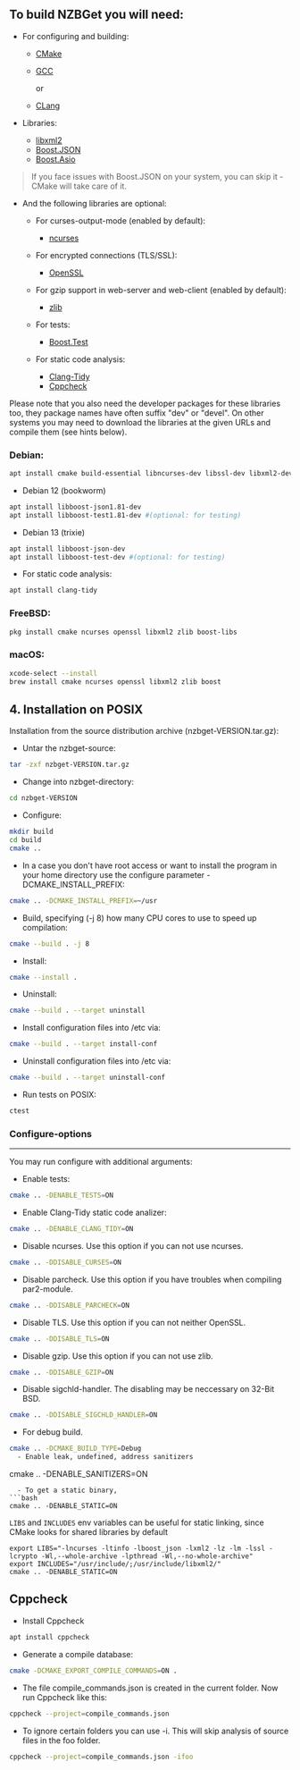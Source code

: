 ## To build NZBGet you will need:

  - For configuring and building:
    - [CMake](https://cmake.org/)
    - [GCC](https://gcc.gnu.org/)

      or
    - [CLang](https://clang.llvm.org/)

  - Libraries:
    - [libxml2](https://gitlab.gnome.org/GNOME/libxml2/-/wikis/home)
    - [Boost.JSON](https://www.boost.org/doc/libs/1_84_0/libs/json/doc/html/index.html)
    - [Boost.Asio](https://www.boost.org/doc/libs/1_85_0/doc/html/boost_asio.html)
    
> If you face issues with Boost.JSON on your system, you can skip it - CMake will take care of it.

- And the following libraries are optional:

    - For curses-output-mode (enabled by default):
      - [ncurses](https://invisible-island.net/ncurses)
    
  - For encrypted connections (TLS/SSL):
    - [OpenSSL](https://www.openssl.org)

  - For gzip support in web-server and web-client (enabled by default):
    - [zlib](https://www.zlib.net/)
  
  - For tests:
    - [Boost.Test](https://www.boost.org/doc/libs/1_84_0/libs/test/doc/html/index.html)

  - For static code analysis:
    - [Clang-Tidy](https://clang.llvm.org/extra/clang-tidy/)
    - [Cppcheck](https://cppcheck.sourceforge.io/)

Please note that you also 
need the developer packages for these libraries too, they package names 
have often suffix "dev" or "devel". On other systems you may need to 
download the libraries at the given URLs and compile them (see hints below).

### Debian:  
```bash
apt install cmake build-essential libncurses-dev libssl-dev libxml2-dev zlib1g-dev
```
  - Debian 12 (bookworm)
```bash
apt install libboost-json1.81-dev
apt install libboost-test1.81-dev #(optional: for testing)
```
  - Debian 13 (trixie)
```bash
apt install libboost-json-dev 
apt install libboost-test-dev #(optional: for testing)
```
  - For static code analysis:
```bash
apt install clang-tidy
```
### FreeBSD: 
```bash
pkg install cmake ncurses openssl libxml2 zlib boost-libs
```
### macOS:
```bash
xcode-select --install
brew install cmake ncurses openssl libxml2 zlib boost
```

## 4. Installation on POSIX

Installation from the source distribution archive (nzbget-VERSION.tar.gz):

  - Untar the nzbget-source:
```bash
tar -zxf nzbget-VERSION.tar.gz
```
  - Change into nzbget-directory:
```bash
cd nzbget-VERSION
```
  - Configure:
``` bash
mkdir build
cd build
cmake ..
```
  - In a case you don't have root access or want to install the program
    in your home directory use the configure parameter -DCMAKE_INSTALL_PREFIX:
```bash
cmake .. -DCMAKE_INSTALL_PREFIX=~/usr
```
  - Build, specifying (-j 8) how many CPU cores to use to speed up compilation:
```bash
cmake --build . -j 8 
```
  - Install:
```bash
cmake --install .
```
  - Uninstall:
```bash
cmake --build . --target uninstall
```
  - Install configuration files into <prefix>/etc via:
```bash
cmake --build . --target install-conf
```
  - Uninstall configuration files into <prefix>/etc via:
```bash
cmake --build . --target uninstall-conf
```
  - Run tests on POSIX:
```bash
ctest
```

### Configure-options
---------------------
You may run configure with additional arguments:
  - Enable tests:
```bash
cmake .. -DENABLE_TESTS=ON
```
  - Enable Clang-Tidy static code analizer:
```bash
cmake .. -DENABLE_CLANG_TIDY=ON
```
  - Disable ncurses. Use this option if you can not use ncurses.
```bash
cmake .. -DDISABLE_CURSES=ON
```
  - Disable parcheck. Use this option if you have troubles when compiling par2-module.
```bash
cmake .. -DDISABLE_PARCHECK=ON
```
  - Disable TLS. Use this option if you can not neither OpenSSL.
```bash
cmake .. -DDISABLE_TLS=ON
```
  - Disable gzip. Use this option if you can not use zlib.
```bash
cmake .. -DDISABLE_GZIP=ON
``` 
  - Disable sigchld-handler. The disabling may be neccessary on 32-Bit BSD.
```bash
cmake .. -DDISABLE_SIGCHLD_HANDLER=ON
``` 
  - For debug build.
```bash
cmake .. -DCMAKE_BUILD_TYPE=Debug
  - Enable leak, undefined, address sanitizers
```
cmake .. -DENABLE_SANITIZERS=ON
```
  - To get a static binary, 
```bash
cmake .. -DENABLE_STATIC=ON
```
`LIBS` and `INCLUDES` env variables can be useful for static linking, since CMake looks for shared libraries by default
```
export LIBS="-lncurses -ltinfo -lboost_json -lxml2 -lz -lm -lssl -lcrypto -Wl,--whole-archive -lpthread -Wl,--no-whole-archive"
export INCLUDES="/usr/include/;/usr/include/libxml2/"
cmake .. -DENABLE_STATIC=ON
```
## Cppcheck
  - Install Cppcheck
```bash
apt install cppcheck
```
  - Generate a compile database:
```bash
cmake -DCMAKE_EXPORT_COMPILE_COMMANDS=ON .
```
  - The file compile_commands.json is created in the current folder. Now run Cppcheck like this:
```bash
cppcheck --project=compile_commands.json
```
 - To ignore certain folders you can use -i. This will skip analysis of source files in
the foo folder.
```bash
cppcheck --project=compile_commands.json -ifoo
```
